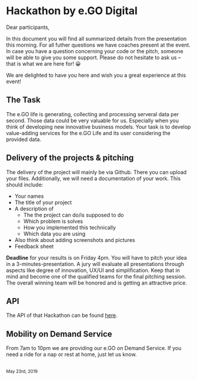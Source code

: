 # Hackathon by e.GO Digital

Dear participants,

In this document you will find all summarized details from the presentation this morning. For all futher questions we have coaches present at the event. In case you have a question concerning your code or the pitch, someone will be able to give you some support. Please do not hesitate to ask us – that is what we are here for! 😀

We are delighted to have you here and wish you a great experience at this event!

## The Task

The e.GO life is generating, collecting and processing serveral data per second. Those data could be very valuable for us. Especially when you think of developing new innovative business models. Your task is to develop value-adding services for the e.GO Life and its user considering the provided data. 

## Delivery of the projects & pitching

The delivery of the project will mainly be via Github. There you can upload your files. Additionally, we will need a documentation of your work. This should include:

* Your names
* The title of your project
* A description of 
  * The the project can do/is supposed to do
  * Which problem is solves
  * How you implemented this technically
  * Which data you are using
* Also think about adding screenshots and pictures
* Feedback sheet

**Deadline** for your results is on Friday 4pm. You will have to pitch your idea in a 3-minutes-presentation. A jury will evaluate all presentations through aspects like degree of innovation, UX/UI and simplification. Keep that in mind and become one of the qualified teams for the final pitching session. The overall winning team will be honored and is getting an attractive price. 

## API

The API of that Hackathon can be found [here](./vehicle-api).

## Mobility on Demand Service

From 7am to 10pm we are providing our e.GO on Demand Service. If you need a ride for a nap or rest at home, just let us know. 

<br />
<sup>May 23rd, 2019</sup>
